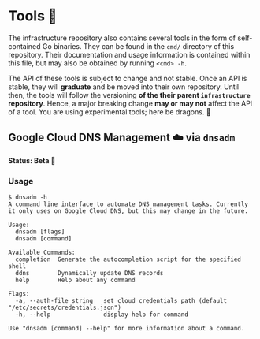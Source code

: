 # Tools 🧰

The infrastructure repository also contains several tools in the form of self-contained Go binaries. They can be found in the `cmd/` directory of this repository. Their documentation and usage information is contained within this file, but may also be obtained by running `<cmd> -h`.

The API of these tools is subject to change and not stable. Once an API is stable, they will **graduate** and be moved into their own repository. Until then, the tools will follow the versioning **of the their parent `infrastructure` repository**. Hence, a major breaking change **may or may not** affect the API of a tool. You are using experimental tools; here be dragons. 🐲

## Google Cloud DNS Management ☁️ via `dnsadm`

**Status: Beta 🧪**

### Usage

```shell
$ dnsadm -h
A command line interface to automate DNS management tasks. Currently
it only uses on Google Cloud DNS, but this may change in the future.

Usage:
  dnsadm [flags]
  dnsadm [command]

Available Commands:
  completion  Generate the autocompletion script for the specified shell
  ddns        Dynamically update DNS records
  help        Help about any command

Flags:
  -a, --auth-file string   set cloud credentials path (default "/etc/secrets/credentials.json")
  -h, --help               display help for command

Use "dnsadm [command] --help" for more information about a command.
```
